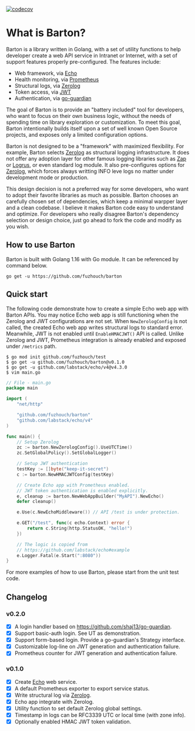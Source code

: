 [![codecov](https://codecov.io/gh/fuzhouch/barton/branch/main/graph/badge.svg?token=Z6F4LP1L1O)](https://codecov.io/gh/fuzhouch/barton)

# What is Barton?

Barton is a library written in Golang, with a set of utility functions
to help developer create a web API service in Intranet or Internet,
with a set of support features properly pre-configured. The features
include:

* Web framework, via [Echo](https://github.com/labstack/echo)
* Health monitoring, via [Prometheus](https://prometheus.io)
* Structural logs, via [Zerolog](https://github.com/rs/zerolog)
* Token access, via [JWT](https://jwt.io)
* Authentication, via [go-guardian](https://github.com/shaj13/go-guardian)

The goal of Barton is to provide an "battery included" tool for developers,
who want to focus on their own business logic, without the needs of
spending time on library exploration or customization. To meet this
goal, Barton intentionally builds itself upon a set of well known Open
Source projects, and exposes only a limited configuration options.

Barton is not designed to be a "framework" with maximized flexibility.
For example, Barton selects [Zerolog](https://github.com/rs/zerolog) as
structural logging infrastructure. It does not offer any adoption layer
for other famous logging libraries such as
[Zap](https://github.com/uber-go/zap) or
[Logrus](https://github.com/sirupsen/logrus), or even standard log
module. It also pre-configures options for
[Zerolog](https://github.com/rs/zerolog), which forces always writting
INFO leve logs no matter under development mode or production.

This design decision is not a preferred way for some developers, who
want to adopt their favorite libraries as much as possible. Barton
chooses an carefully chosen set of dependencies, which keep a minimal
warpper layer and a clean codebase. I believe it makes Barton code easy
to understand and optimize. For developers who really disagree Barton's
dependency selection or design choice, just go ahead to fork the code
and modify as you wish.

## How to use Barton

Barton is built with Golang 1.16 with Go module. It can be referenced
by command below.

```
go get -u https://github.com/fuzhouch/barton
```

## Quick start

The following code demonstrate how to create a simple Echo web app with
Barton APIs. You may notice Echo web app is still functioning when
the Zerolog and JWT configurations are not set. When
``NewZerologConfig`` is not called, the created Echo web app writes
structural logs to standard error. Meanwhile, JWT is not enabled until
``EnableHMACJWT()`` API is called. Unlike Zerolog and JWT, Prometheus
integration is already enabled and exposed under ``/metrics`` path.

```
$ go mod init github.com/fuzhouch/test
$ go get -u github.com/fuzhouch/barton@v0.1.0
$ go get -u github.com/labstack/echo/v4@v4.3.0
$ vim main.go
```

```go
// File - main.go
package main

import (
	"net/http"

	"github.com/fuzhouch/barton"
	"github.com/labstack/echo/v4"
)

func main() {
	// Setup Zerolog
	zc := barton.NewZerologConfig().UseUTCTime()
	zc.SetGlobalPolicy().SetGlobalLogger()

	// Setup JWT authentication
	testKey := []byte("keep-it-secret")
	c := barton.NewHMACJWTConfig(testKey)

	// Create Echo app with Prometheus enabled.
	// JWT token authentication is enabled explicitly.
	e, cleanup := barton.NewWebAppBuilder("MyAPI").NewEcho()
	defer cleanup()

	e.Use(c.NewEchoMiddleware()) // API /test is under protection.

	e.GET("/test", func(c echo.Context) error {
		return c.String(http.StatusOK, "hello!")
	})

	// The logic is copied from
	// https://github.com/labstack/echo#example
	e.Logger.Fatal(e.Start(":8080"))
}
```

For more examples of how to use Barton, please start from the unit test
code.

## Changelog

### v0.2.0

* [X] A login handler based on https://github.com/shaj13/go-guardian.
* [X] Support basic-auth login. See UT as demonstration.
* [X] Support form-based login. Provide a go-guardian's Strategy interface.
* [X] Customizable log-line on JWT generation and authentication failure.
* [X] Prometheus counter for JWT generation and authentication failure.

### v0.1.0

* [X] Create [Echo](https://github.com/labstack/echo) web service.
* [X] A default Prometheus exporter to export service status.
* [X] Write structural log via [Zerolog](https://github.com/rs/zerolog).
* [X] Echo app integrate with Zerolog.
* [X] Utility function to set default Zerolog global settings.
* [X] Timestamp in logs can be RFC3339 UTC or local time (with zone info).
* [X] Optionally enabled HMAC JWT token validation.

